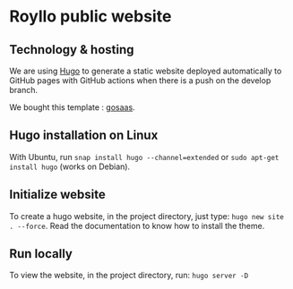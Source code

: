 # Royllo public website

## Technology & hosting

We are using [Hugo](https://gohugo.io) to generate a static website deployed automatically to GitHub pages with GitHub
actions when there is a push on the develop branch.

We bought this template : [gosaas](https://gethugothemes.com/products/gosaas).

## Hugo installation on Linux

With Ubuntu, run `snap install hugo --channel=extended` or `sudo apt-get install hugo` (works on Debian).

## Initialize website

To create a hugo website, in the project directory, just type: `hugo new site . --force`. Read the documentation to
know how to install the theme.

## Run locally

To view the website, in the project directory, run: `hugo server -D`
